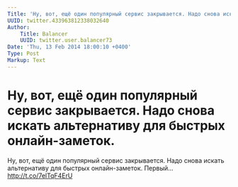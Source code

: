 ```yaml
---
Title: 'Ну, вот, ещё один популярный сервис закрывается. Надо снова искать альтернативу для быстрых онлайн-заметок.'
UUID: twitter.433963812338032640
Author:
    Title: Balancer
    UUID: twitter.user.balancer73
Date: 'Thu, 13 Feb 2014 18:00:10 +0400'
Type: Post
Markup: Text
---
```


# Ну, вот, ещё один популярный сервис закрывается. Надо снова искать альтернативу для быстрых онлайн-заметок.

Ну, вот, ещё один популярный сервис закрывается. Надо снова
искать альтернативу для быстрых онлайн-заметок. Первый…
http://t.co/7elTqF4ErU